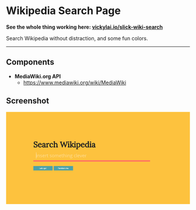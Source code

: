 # Wikipedia Search Page

**See the whole thing working here: [vickylai.io/slick-wiki-search](https://vickylai.io/slick-wiki-search/)**

Search Wikipedia without distraction, and some fun colors.

***

## Components  
* __MediaWiki.org API__
  * https://www.mediawiki.org/wiki/MediaWiki

## Screenshot

![Search me!](/img/screenshot.png)
